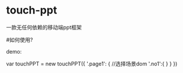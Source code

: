 # touch-ppt
一款无任何依赖的移动端ppt框架

#如何使用?

demo:

var touchPPT = new touchPPT({
    '.page1': { //选择场景dom
      '.no1':{
      }
    }
})
